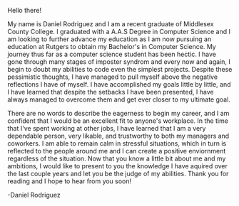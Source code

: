 Hello there!

  My name is Daniel Rodriguez and I am a recent graduate of Middlesex County College. I graduated with a A.A.S Degree in Computer Science and I am looking to further advance my education as I am now pursuing an education at Rutgers to obtain my Bachelor's in Computer Science. My journey thus far as a computer science student has been hectic. I have gone through many stages of imposter syndrom and every now and again, I begin to doubt my abilities to code even the simplest projects. Despite these pessimistic thoughts, I have managed to pull myself above the negative reflections I have of myself. I have accomplished my goals little by little, and I have learned that despite the setbacks I have been presented, I have always managed to overcome them and get ever closer to my ultimate goal. 
  
  There are no words to describe the eagerness to begin my career, and I am confident that I would be an excellent fit to anyone's workplace. In the time that I've spent working at other jobs, I have learned that I am a very dependable person, very likable, and trustworthy to both my managers and coworkers. I am able to remain calm in stressful situations, which in turn is reflected to the people around me and I can create a positive enviornment regardless of the situation. Now that you know a little bit about me and my ambitions, I would like to present to you the knowledge I have aquired over the last couple years and let you be the judge of my abilities. Thank you for reading and I hope to hear from you soon!
  
  -Daniel Rodriguez
